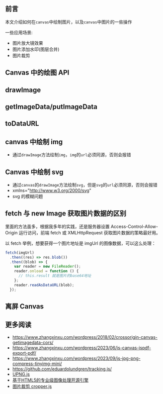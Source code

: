 ## 前言

本文介绍如何在`canvas`中绘制图片，以及`canvas`中图片的一些操作

一些应用场景:

- 图片放大镜效果
- 图片添加水印(图层合并)
- 图片裁剪

## Canvas 中的绘图 API

## drawImage

## getImageData/putImageData

## toDataURL

## canvas 中绘制 img

- 通过`drawImage`方法绘制`img`，`img`的`url`必须同源，否则会报错

## Canvas 中绘制 svg

- 通过`canvas`的`drawImage`方法绘制`svg`，但是`svg`的`url`必须同源，否则会报错
- xmlns="http://www.w3.org/2000/svg"
- svg 的模糊问题

## fetch 与 new Image 获取图片数据的区别

里面的方法虽多，根据我多年的实践，还是服务器设置 Access-Control-Allow-Origin 运行访问，前端 fetch 或 XMLHttpRequest 获取图片数据的策略最好用。

以 fetch 举例，想要获得一个图片地址是 imgUrl 的图像数据，可以这么处理：

```js
fetch(imgUrl)
  .then((res) => res.blob())
  .then((blob) => {
    var reader = new FileReader();
    reader.onload = function () {
      // this.result 就是图片的base64地址
    };
    reader.readAsDataURL(blob);
  });
```

## 离屏 Canvas

## 更多阅读

- https://www.zhangxinxu.com/wordpress/2018/02/crossorigin-canvas-getimagedata-cors/
- https://www.zhangxinxu.com/wordpress/2023/06/js-canvas-jspdf-export-pdf/
- https://www.zhangxinxu.com/wordpress/2023/09/js-jpg-png-compress-tinyimg-mini/
- https://github.com/eduardolundgren/tracking.js/
- [UPNG.js](https://github.com/photopea/UPNG.js)
- [基于HTML5的专业级图像处理开源引擎](https://github.com/AlloyTeam/AlloyImage)
- [图片裁剪 cropper.js](https://fengyuanchen.github.io/cropper/)